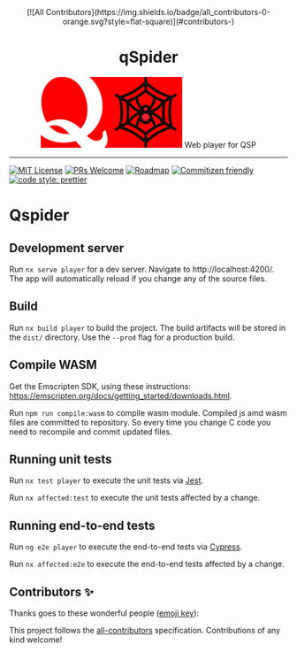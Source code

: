 <div align="center">
<!-- ALL-CONTRIBUTORS-BADGE:START - Do not remove or modify this section -->
[![All Contributors](https://img.shields.io/badge/all_contributors-0-orange.svg?style=flat-square)](#contributors-)
<!-- ALL-CONTRIBUTORS-BADGE:END -->
  <h1>qSpider</h1>
  <img src="./qspider-logo-512.png" width="256" />
  Web player for QSP
</div>

<hr />

[![MIT License](https://img.shields.io/npm/l/qSpider.svg)](https://github.com/srg-kostyrko/qSpider/blob/master/LICENSE)
[![PRs Welcome](https://img.shields.io/badge/PRs-welcome-brightgreen.svg)](http://makeapullrequest.com)
[![Roadmap](https://img.shields.io/badge/%F0%9F%93%94-roadmap-CD9523.svg)](https://github.com/srg-kostyrko/qSpider/blob/master/docs/ROADMAP.md)
[![Commitizen friendly](https://img.shields.io/badge/commitizen-friendly-brightgreen.svg)](http://commitizen.github.io/cz-cli/)
[![code style: prettier](https://img.shields.io/badge/code_style-prettier-ff69b4.svg?style=flat-square)](https://github.com/prettier/prettier)

# Qspider

## Development server

Run `nx serve player` for a dev server. Navigate to http://localhost:4200/. The app will automatically reload if you change any of the source files.

## Build

Run `nx build player` to build the project. The build artifacts will be stored in the `dist/` directory. Use the `--prod` flag for a production build.

## Compile WASM

Get the Emscripten SDK, using these instructions: <https://emscripten.org/docs/getting_started/downloads.html>.

Run `npm run compile:wasm` to compile wasm module. Compiled js amd wasm files are committed to repository. So every time you change C code you need to recompile and commit updated files.

## Running unit tests

Run `nx test player` to execute the unit tests via [Jest](https://jestjs.io).

Run `nx affected:test` to execute the unit tests affected by a change.

## Running end-to-end tests

Run `ng e2e player` to execute the end-to-end tests via [Cypress](https://www.cypress.io).

Run `nx affected:e2e` to execute the end-to-end tests affected by a change.

## Contributors ✨

Thanks goes to these wonderful people ([emoji key](https://allcontributors.org/docs/en/emoji-key)):

<!-- ALL-CONTRIBUTORS-LIST:START - Do not remove or modify this section -->
<!-- prettier-ignore-start -->
<!-- markdownlint-disable -->
<!-- markdownlint-enable -->
<!-- prettier-ignore-end -->

<!-- ALL-CONTRIBUTORS-LIST:END -->

This project follows the [all-contributors](https://github.com/all-contributors/all-contributors) specification. Contributions of any kind welcome!
